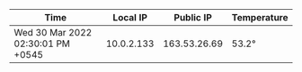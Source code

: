| Time     | Local IP | Public IP | Temperature |
| ----------- | ----------- | ----------- | ----------- |
| Wed 30 Mar 2022 02:30:01 PM +0545      | 10.0.2.133     | 163.53.26.69  | 53.2° |
